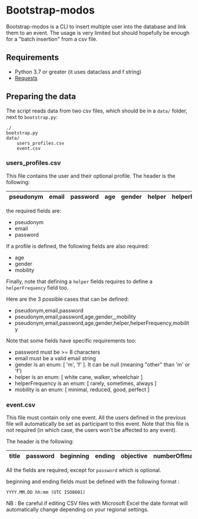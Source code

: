 # Bootstrap-modos

Bootstrap-modos is a CLI to insert multiple user into the database and link
them to an event. The usage is very limited but should hopefully be enough
for a "batch insertion" from a csv file.

## Requirements

- Python 3.7 or greater (it uses dataclass and f string)
- [Requests](https://requests.readthedocs.io/en/master/)

## Preparing the data

The script reads data from two csv files, which should be in a `data/` folder,
next to `bootstrap.py`:

```
./
bootstrap.py
data/
    users_profiles.csv
    event.csv
```

### users_profiles.csv

This file contains the user and their optional profile. The header is the
following:

| pseudonym | email | password | age | gender | helper | helperFrequency | mobility |
|-----------|-------|----------|-----|--------|--------|-----------------|----------|

the required fields are:

- pseudonym
- email
- password

If a profile is defined, the following fields are also required:

- age
- gender
- mobility

Finally, note that defining a `helper` fields requires to define a
`helperFrequency` field too.

Here are the 3 possible cases that can be defined:

- pseudonym,email,password
- pseudonym,email,password,age,gender,,,mobility
- pseudonym,email,password,age,gender,helper,helperFrequency,mobility

Note that some fields have specific requirements too:

- password must be >= 8 characters
- email must be a valid email string
- gender is an enum: [ 'm', 'f' ]. It can be null (meaning "other" than 'm' or 'f')
- helper is an enum: [ white cane, walker, wheelchair ]
- helperFrequency is an enum: [ rarely, sometimes, always ]
- mobility is an enum: [ minimal, reduced, good, perfect ]

### event.csv

This file must contain only one event. All the users defined in the previous
file will automatically be set as participant to this event. Note that this file
is not required (in which case, the users won't be affected to any event).

The header is the following:


| title | password | beginning | ending | objective | numberOfImages |
|-------|----------|-----------|--------|-----------|----------------|


All the fields are required, except for `password` which is optional.

beginning and ending fields must be defined with the following format : 

`YYYY.MM.DD hh:mm (UTC ISO8601)`

NB : Be careful if editing CSV files with Microsoft Excel the date format will automatically change depending on your regional settings. 
